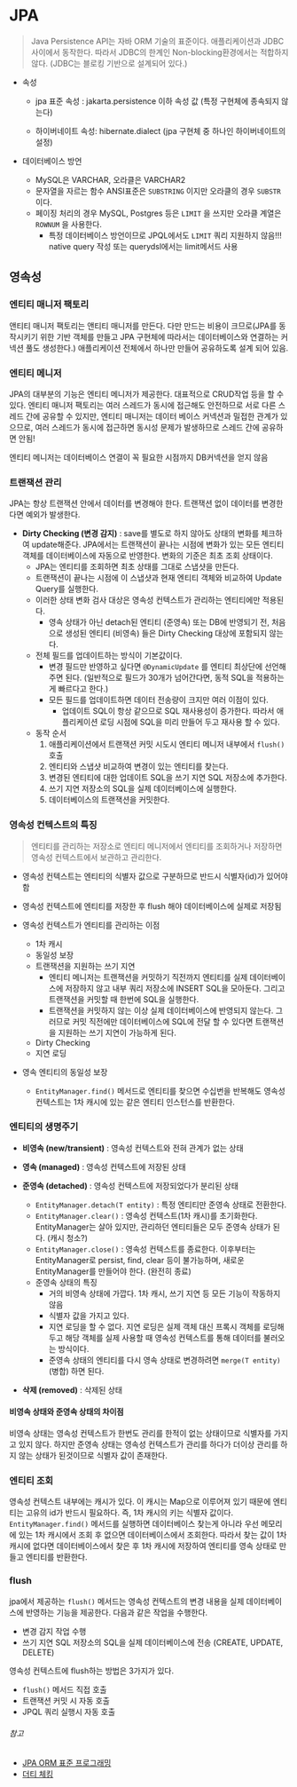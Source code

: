 # JPA

> Java Persistence API는 자바 ORM 기술의 표준이다. 애플리케이션과 JDBC 사이에서 동작한다. 따라서 JDBC의 한계인 Non-blocking환경에서는 적합하지 않다. (JDBC는 블로킹 기반으로 설계되어 있다.)

- 속성

  - jpa 표준 속성 : jakarta.persistence 이하 속성 값 (특정 구현체에 종속되지 않는다)

  - 하이버네이트 속성: hibernate.dialect (jpa 구현체 중 하나인 하이버네이트의 설정)

- 데이터베이스 방언

  - MySQL은 VARCHAR, 오라클은 VARCHAR2
  - 문자열을 자르는 함수 ANSI표준은 `SUBSTRING` 이지만 오라클의 경우 `SUBSTR` 이다.
  - 페이징 처리의 경우 MySQL, Postgres 등은  `LIMIT` 을 쓰지만  오라클 계열은 `ROWNUM` 을 사용한다.
    - 특정 데이터베이스 방언이므로 JPQL에서도  `LIMIT` 쿼리 지원하지 않음!!! native query 작성 또는 querydsl에서는 limit메서드 사용

## 영속성

### 엔티티 매니저 팩토리

앤티티 매니저 팩토리는 앤티티 매니저를 만든다. 다만 만드는 비용이 크므로(JPA를 동작시키기 위한 기반 객체를 만들고 JPA 구현체에 따라서는 데이터베이스와 연결하는 커넥션 풀도 생성한다.) 애플리케이션 전체에서 하나만 만들어 공유하도록 설계 되어 있음.

### 엔티티 메니저

JPA의 대부분의 기능은 엔티티 메니저가 제공한다. 대표적으로 CRUD작업 등을 할 수 있다. 엔티티 매니저 팩토리는 여러 스레드가 동시에 접근해도 안전하므로 서로 다른 스레드 간에 공유할 수 있지만, 엔티티 매니저는 데이터 베이스 커넥션과 밀접한 관계가 있으므로, 여러 스레드가 동시에 접근하면 동시성 문제가 발생하므로 스레드 간에 공유하면 안됨!<br/>

엔티티 메니저는 데이터베이스 연결이 꼭 필요한 시점까지 DB커넥션을 얻지 않음

### 트랜잭션 관리

JPA는 항상 트랜잭션 안에서 데이터를 변경해야 한다. 트랜잭션 없이 데이터를 변경한다면 예외가 발생한다.

- **Dirty Checking (변경 감지)** : save를 별도로 하지 않아도 상태의 변화를 체크하여 update해준다. JPA에서는 트랜잭션이 끝나는 시점에 변화가 있는 모든 엔티티 객체를 데이터베이스에 자동으로 반영한다. 변화의 기준은 최초 조회 상태이다.
  - JPA는 엔티티를 조회하면 최초 상태를 그대로 스냅샷을 만든다.
  - 트랜잭션이 끝나는 시점에 이 스냅샷과 현재 엔티티 객체와 비교하여 Update Query를 실행한다.
  - 이러한 상태 변화 검사 대상은 영속성 컨텍스트가 관리하는 엔티티에만 적용된다.
    - 영속 상태가 아닌 detach된 엔티티 (준영속) 또는 DB에 반영되기 전, 처음으로 생성된 엔티티 (비영속) 들은 Dirty Checking 대상에 포함되지 않는다.
  - 전체 필드를 업데이트하는 방식이 기본값이다.
    - 변경 필드만 반영하고 싶다면 `@DynamicUpdate` 를 엔티티 최상단에 선언해주면 된다. (일반적으로 필드가 30개가 넘어간다면, 동적 SQL을 적용하는게 빠르다고 한다.)
    - 모든 필드를 업데이트하면 데이터 전송량이 크지만 여러 이점이 있다.
      - 업데이트 SQL이 항상 같으므로 SQL 재사용성이 증가한다. 따라서 애플리케이션 로딩 시점에 SQL을 미리 만들어 두고 재사용 할 수 있다.
  - 동작 순서
    1. 애플리케이션에서 트랜잭션 커밋 시도시 엔티티 메니저 내부에서 `flush()` 호출
    2. 엔티티와 스냅샷 비교하여 변경이 있는 엔티티를 찾는다.
    3. 변경된 엔티티에 대한 업데이트 SQL을 쓰기 지연 SQL 저장소에 추가한다.
    4. 쓰기 지연 저장소의 SQL을 실제 데이터베이스에 실행한다.
    5. 데이터베이스의 트랜잭션을 커밋한다.

### 영속성 컨텍스트의 특징

> 엔티티를 관리하는 저장소로 엔티티 메니저에서 엔티티를 조회하거나 저장하면 영속성 컨텍스트에서 보관하고 관리한다.

- 영속성 컨텍스트는 엔티티의 식별자 값으로 구분하므로 반드시 식별자(id)가 있어야함

- 영속성 컨텍스트에 엔티티를 저장한 후 flush 해야 데이터베이스에 실제로 저장됨

- 영속성 컨텍스트가 엔티티를 관리하는 이점

  - 1차 캐시
  - 동일성 보장
  - 트랜잭션을 지원하는 쓰기 지연
    - 엔티티 메니저는 트랜잭션을 커밋하기 직전까지 엔티티를 실제 데이터베이스에 저장하지 않고 내부 쿼리 저장소에 INSERT SQL을 모아둔다. 그리고 트랜잭션을 커밋할 때 한번에 SQL을 실행한다.
    - 트랜잭션을 커밋하지 않는 이상 실제 데이터베이스에 반영되지 않는다. 그러므로 커밋 직전에만 데이터베이스에 SQL에 전달 할 수 있다면 트랜잭션을 지원하는 쓰기 지연이 가능하게 된다.
  - Dirty Checking
  - 지연 로딩

- 영속 엔티티의 동일성 보장
  - `EntityManager.find()` 메서드로 엔티티를 찾으면 수십번을 반복해도 영속성 컨텍스트는 1차 캐시에 있는 같은 엔티티 인스턴스를 반환한다.


### 엔티티의 생명주기

- **비영속 (new/transient)** : 영속성 컨텍스트와 전혀 관계가 없는 상태
- **영속 (managed)** : 영속성 컨텍스트에 저장된 상태
- **준영속 (detached)** : 영속성 컨텍스트에 저장되었다가 분리된 상태

  - `EntityManager.detach(T entity)` : 특정 엔티티만 준영속 상태로 전환한다.
  - `EntityManager.clear()` : 영속성 컨텍스트(1차 캐시)를 초기화한다. EntityManager는 살아 있지만, 관리하던 엔티티들은 모두 준영속 상태가 된다. (캐시 청소?)
  - `EntityManager.close()` : 영속성 컨텍스트를 종료한다. 이후부터는 EntityManager로 persist, find, clear 등이 불가능하며, 새로운 EntityManager를 만들어야 한다. (완전히 종료)
  - 준영속 상태의 특징
    - 거의 비영속 상태에 가깝다. 1차 캐시, 쓰기 지연 등 모든 기능이 작동하지 않음
    - 식별자 값을 가지고 있다.
    - 지연 로딩을 할 수 없다. 지연 로딩은 실제 객체 대신 프록시 객체를 로딩해두고 해당 객체를 실제 사용할 때 영속성 컨텍스트를 통해 데이터를 불러오는 방식이다.
    - 준영속 상태의 엔티티를 다시 영속 상태로 변경하려면 `merge(T entity)` (병합) 하면 된다.

- **삭제 (removed)** : 삭제된 상태

#### 비영속 상태와 준영속 상태의 차이점

비영속 상태는 영속성 컨텍스트가 한번도 관리를 한적이 없는 상태이므로 식별자를 가지고 있지 않다. 하지만 준영속 상태는 영속성 컨텍스트가 관리를 하다가 더이상 관리를 하지 않는 상태가 된것이므로 식별자 값이 존재한다.

### 엔티티 조회

영속성 컨텍스트 내부에는 캐시가 있다. 이 캐시는 Map으로 이루어져 있기 때문에 엔티티는 고유의 id가 반드시 필요하다. 즉, 1차 캐시의 키는 식별자 값이다. `EntityManager.find()` 메서드를 실행하면 데이터베이스 찾는게 아니라 우선 메모리에 있는 1차 캐시에서 조회 후 없으면 데이터베이스에서 조회한다. 따라서 찾는 값이 1차 캐시에 없다면 데이터베이스에서 찾은 후 1차 캐시에 저장하여 엔티티를 영속 상태로 만들고 엔티티를 반환한다.

### flush

jpa에서 제공하는 `flush()` 메서드는 영속성 컨텍스트의 변경 내용을 실제 데이터베이스에 반영하는 기능을 제공한다. 다음과 같은 작업을 수행한다.

- 변경 감지 작업 수행
- 쓰기 지연 SQL 저장소의 SQL을 실제 데이터베이스에 전송 (CREATE, UPDATE, DELETE)

영속성 컨텍스트에 flush하는 방법은 3가지가 있다.

- `flush()` 메서드 직접 호출
- 트랜잭션 커밋 시 자동 호출
- JPQL 쿼리 실행시 자동 호출



###### 참고

- [JPA ORM 표준 프로그래밍](https://www.yes24.com/product/goods/19040233)
- [더티 체킹](https://jojoldu.tistory.com/415)
